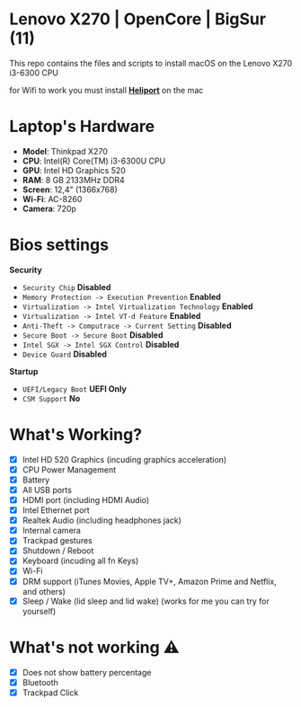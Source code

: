 # Lenovo X270 | OpenCore | BigSur (11)
This repo contains the files and scripts to install macOS on the Lenovo X270 i3-6300 CPU

for Wifi to work you must install **[Heliport](https://github.com/OpenIntelWireless/HeliPort)** on the mac

# Laptop's Hardware
- <b>Model</b>: Thinkpad X270
- <b>CPU</b>: Intel(R) Core(TM) i3-6300U CPU
- <b>GPU</b>: Intel HD Graphics 520
- <b>RAM</b>: 8 GB 2133MHz DDR4
- <b>Screen</b>: 12,4" (1366x768)
- <b>Wi-Fi</b>: AC-8260
- <b>Camera</b>: 720p

# Bios settings

<b>Security</b>
- `Security Chip` **Disabled**
- `Memory Protection -> Execution Prevention` **Enabled**
- `Virtualization -> Intel Virtualization Technology` **Enabled**
- `Virtualization -> Intel VT-d Feature` **Enabled**
- `Anti-Theft -> Computrace -> Current Setting` **Disabled**
- `Secure Boot -> Secure Boot` **Disabled**
- `Intel SGX -> Intel SGX Control` **Disabled**
- `Device Guard` **Disabled**

<b>Startup</b>
- `UEFI/Legacy Boot` **UEFI Only**
- `CSM Support` **No**

# What's Working?
- [x] Intel HD 520 Graphics (incuding graphics acceleration)
- [x] CPU Power Management
- [x] Battery
- [x] All USB ports
- [x] HDMI port (including HDMI Audio)
- [x] Intel Ethernet port
- [x] Realtek Audio (including headphones jack)
- [x] Internal camera
- [x] Trackpad gestures
- [x] Shutdown / Reboot
- [x] Keyboard (incuding all fn Keys)
- [x] Wi-Fi
- [x] DRM support (iTunes Movies, Apple TV+, Amazon Prime and Netflix, and others)
- [x] Sleep / Wake (lid sleep and lid wake) (works for me you can try for yourself)

# What's not working ⚠️
- [x] Does not show battery percentage
- [x] Bluetooth
- [x] Trackpad Click